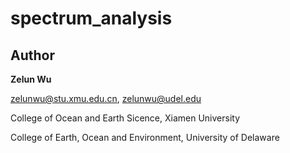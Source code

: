 # spectrum_analysis

## Author

**Zelun Wu**

zelunwu@stu.xmu.edu.cn, zelunwu@udel.edu

College of Ocean and Earth Sicence, Xiamen University

College of Earth, Ocean and Environment, University of Delaware

